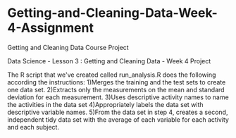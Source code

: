 # Getting-and-Cleaning-Data-Week-4-Assignment
Getting and Cleaning Data Course Project

Data Science - Lesson 3 : Getting and Cleaning Data - Week 4 Project

The R script that we've created called run_analysis.R does the following according the instructions:
  1)Merges the training and the test sets to create one data set.
  2)Extracts only the measurements on the mean and standard deviation for each measurement.
  3)Uses descriptive activity names to name the activities in the data set
  4)Appropriately labels the data set with descriptive variable names.
  5)From the data set in step 4, creates a second, independent tidy data set with the average of each variable for each activity and each     subject.
